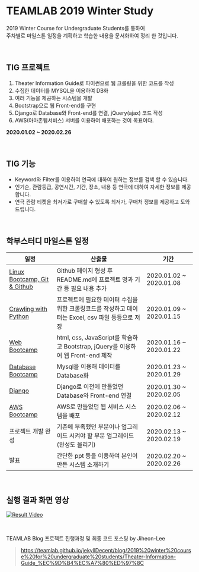 TEAMLAB 2019 Winter Study
=========================

2019 Winter Course for Undergraduate Students를 통하여<br>주차별로 마일스톤 일정을 계획하고 학습한 내용을 문서화하여 정리 한 것입니다.

<br>

TIG 프로젝트
-------------------
1. Theater Information Guide로 파이썬으로 웹 크롤링을 위한 코드를 작성
2. 수집한 데이터를 MYSQL을 이용하여 DB화
3. 여러 기능을 제공하는 시스템을 개발
4. Bootstrap으로 웹 Front-end를 구현
5. Django로 Database와 Front-end를 연결, jQuery(ajax) 코드 작성
6. AWS(아마존웹서비스) 서버를 이용하여 배포하는 것이 목표이다.<br>

**2020.01.02 ~ 2020.02.26**

<br>

TIG 기능
-------------------
- Keyword와 Filter를 이용하여 연극에 대하여 원하는 정보를 검색 할 수 있습니다.
- 인기순, 관람등급, 공연시간, 기간, 장소, 내용 등 연극에 대하여 자세한 정보를 제공합니다.
- 연극 관람 티켓을 최저가로 구매할 수 있도록 최저가, 구매처 정보를 제공하고 도와드립니다.

<br>

학부스터디 마일스톤 일정
-------------------
일정|산출물|기간
----|----|----
[Linux Bootcamp, Git & Github](https://github.com/Jiheon-Lee/teamlab_2019_winter/tree/master/Week_1)|Github 페이지 형성 후 README.md에 프로젝트 명과 기간 등 필요 내용 추가|2020.01.02 ~ 2020.01.08
[Crawling with Python](https://github.com/Jiheon-Lee/teamlab_2019_winter/tree/master/Week_2)|프로젝트에 필요한 데이터 수집을 위한 크롤링코드를 작성하고 데이터는 Excel, csv 파일 등등으로 저장|2020.01.09 ~ 2020.01.15
[Web Bootcamp](https://github.com/Jiheon-Lee/teamlab_2019_winter/tree/master/Week_3)|html, css, JavaScript를 학습하고 Bootstrap, jQuery를 이용하여 웹 Front-end 제작|2020.01.16 ~ 2020.01.22
[Database Bootcamp](https://github.com/Jiheon-Lee/teamlab_2019_winter/tree/master/Week_4)|Mysql을 이용해 데이터를 Database화|2020.01.23 ~ 2020.01.29
[Django](https://github.com/Jiheon-Lee/teamlab_2019_winter/tree/master/Week_5)|Django로 이전에 만들었던 Database와 Front-end 연결|2020.01.30 ~ 2020.02.05
[AWS Bootcamp](https://github.com/Jiheon-Lee/teamlab_2019_winter/tree/master/Week_6)|AWS로 만들었던 웹 서비스 시스템을 배포|2020.02.06 ~ 2020.02.12
프로젝트 개발 완성|기존에 부족했던 부분이나 업그레이드 시켜야 할 부분 업그레이드(완성도 올리기)|2020.02.13 ~ 2020.02.19
발표|간단한 ppt 등을 이용하여 본인이 만든 시스템 소개하기|2020.02.20 ~ 2020.02.26

<br>

실행 결과 화면 영상
-------------------
[![Result Video](https://user-images.githubusercontent.com/48443734/79122015-a6e6c580-7dd1-11ea-877b-273dee1b6f40.png)](https://youtu.be/AKnNzRfxUuo)

<br>

TEAMLAB Blog 프로젝트 진행과정 및 최종 코드 포스팅 by Jiheon-Lee
> https://teamlab.github.io/jekyllDecent/blog/2019%20winter%20course%20for%20undergraduate%20students/Theater-Information-Guide_%EC%9D%B4%EC%A7%80%ED%97%8C
